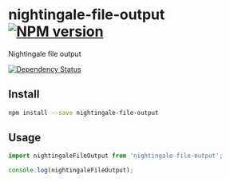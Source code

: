 # nightingale-file-output [![NPM version][npm-image]][npm-url]

Nightingale file output

[![Dependency Status][daviddm-image]][daviddm-url]

## Install

```sh
npm install --save nightingale-file-output
```

## Usage

```js
import nightingaleFileOutput from 'nightingale-file-output';

console.log(nightingaleFileOutput);
```

[npm-image]: https://img.shields.io/npm/v/nightingale-file-output.svg?style=flat-square
[npm-url]: https://npmjs.org/package/nightingale-file-output
[daviddm-image]: https://david-dm.org/nightingalejs/nightingale-file-output.svg?style=flat-square
[daviddm-url]: https://david-dm.org/nightingalejs/nightingale-file-output
